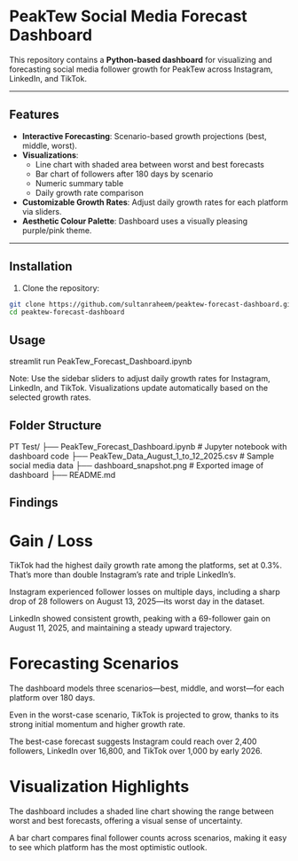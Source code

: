 # PeakTew Social Media Forecast Dashboard

This repository contains a **Python-based dashboard** for visualizing and forecasting social media follower growth for PeakTew across Instagram, LinkedIn, and TikTok.

---

## Features

- **Interactive Forecasting**: Scenario-based growth projections (best, middle, worst).  
- **Visualizations**:  
  - Line chart with shaded area between worst and best forecasts  
  - Bar chart of followers after 180 days by scenario  
  - Numeric summary table  
  - Daily growth rate comparison  
- **Customizable Growth Rates**: Adjust daily growth rates for each platform via sliders.  
- **Aesthetic Colour Palette**: Dashboard uses a visually pleasing purple/pink theme.

---

## Installation

1. Clone the repository:

```bash
git clone https://github.com/sultanraheem/peaktew-forecast-dashboard.git
cd peaktew-forecast-dashboard
```

## Usage

streamlit run PeakTew_Forecast_Dashboard.ipynb

Note: Use the sidebar sliders to adjust daily growth rates for Instagram, LinkedIn, and TikTok. Visualizations update automatically based on the selected growth rates.

## Folder Structure

PT Test/
├── PeakTew_Forecast_Dashboard.ipynb       # Jupyter notebook with dashboard code
├── PeakTew_Data_August_1_to_12_2025.csv   # Sample social media data
├── dashboard_snapshot.png                  # Exported image of dashboard
├── README.md

## Findings

# Gain / Loss

TikTok had the highest daily growth rate among the platforms, set at 0.3%. That’s more than double Instagram’s rate and triple LinkedIn’s.

Instagram experienced follower losses on multiple days, including a sharp drop of 28 followers on August 13, 2025—its worst day in the dataset.

LinkedIn showed consistent growth, peaking with a 69-follower gain on August 11, 2025, and maintaining a steady upward trajectory.

# Forecasting Scenarios

The dashboard models three scenarios—best, middle, and worst—for each platform over 180 days.

Even in the worst-case scenario, TikTok is projected to grow, thanks to its strong initial momentum and higher growth rate.

The best-case forecast suggests Instagram could reach over 2,400 followers, LinkedIn over 16,800, and TikTok over 1,000 by early 2026.

# Visualization Highlights

The dashboard includes a shaded line chart showing the range between worst and best forecasts, offering a visual sense of uncertainty.

A bar chart compares final follower counts across scenarios, making it easy to see which platform has the most optimistic outlook.
